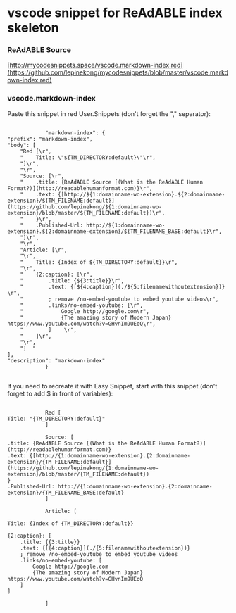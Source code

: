 
# vscode snippet for ReAdABLE index skeleton


### ReAdABLE Source

[http://mycodesnippets.space/vscode.markdown-index.red](https://github.com/lepinekong/mycodesnippets/blob/master/vscode.markdown-index.red)


### vscode.markdown-index

Paste this snippet in red User.Snippets (don't forget the "," separator):


```

            "markdown-index": {
"prefix": "markdown-index",
"body": [
    "Red [\r",
    "    Title: \"${TM_DIRECTORY:default}\"\r",
    "]\r",
    "\r",
    "Source: [\r",
    "    .title: {ReAdABLE Source [(What is the ReAdABLE Human Format?)](http://readablehumanformat.com)}\r",
    "    .text: {[http://${1:domainname-wo-extension}.${2:domainname-extension}/${TM_FILENAME:default}](https://github.com/lepinekong/${1:domainname-wo-extension}/blob/master/${TM_FILENAME:default})\r",
    "    }\r",
    "    .Published-Url: http://${1:domainname-wo-extension}.${2:domainname-extension}/${TM_FILENAME_BASE:default}\r",
    "]\r",
    "\r",
    "Article: [\r",
    "\r",
    "    Title: {Index of ${TM_DIRECTORY:default}}\r",
    "\r",
    "    {2:caption}: [\r",
    "        .title: {${3:title}}\r",
    "        .text: {[${4:caption}](./${5:filenamewithoutextension})}   \r",
    "        ; remove /no-embed-youtube to embed youtube videos\r",
    "        .links/no-embed-youtube: [\r",
    "            Google http://google.com\r",
    "            {The amazing story of Modern Japan} https://www.youtube.com/watch?v=GHvnIm9UEoQ\r",
    "        ]    \r",
    "    ]\r",
    "\r",
    "]  "
],
"description": "markdown-index"
            }            
        
```


If you need to recreate it with Easy Snippet, start with this snippet 
(don't forget to add $ in front of variables): 


```redcode

            Red [
Title: "{TM_DIRECTORY:default}"
            ]

            Source: [
.title: {ReAdABLE Source [(What is the ReAdABLE Human Format?)](http://readablehumanformat.com)}
.text: {[http://{1:domainname-wo-extension}.{2:domainname-extension}/{TM_FILENAME:default}](https://github.com/lepinekong/{1:domainname-wo-extension}/blob/master/{TM_FILENAME:default})
}
.Published-Url: http://{1:domainname-wo-extension}.{2:domainname-extension}/{TM_FILENAME_BASE:default}
            ]
            
            Article: [

Title: {Index of {TM_DIRECTORY:default}}

{2:caption}: [
    .title: {{3:title}}
    .text: {[{4:caption}](./{5:filenamewithoutextension})}   
    ; remove /no-embed-youtube to embed youtube videos
    .links/no-embed-youtube: [
        Google http://google.com
        {The amazing story of Modern Japan} https://www.youtube.com/watch?v=GHvnIm9UEoQ
    ]    
]

            ]
        
```


